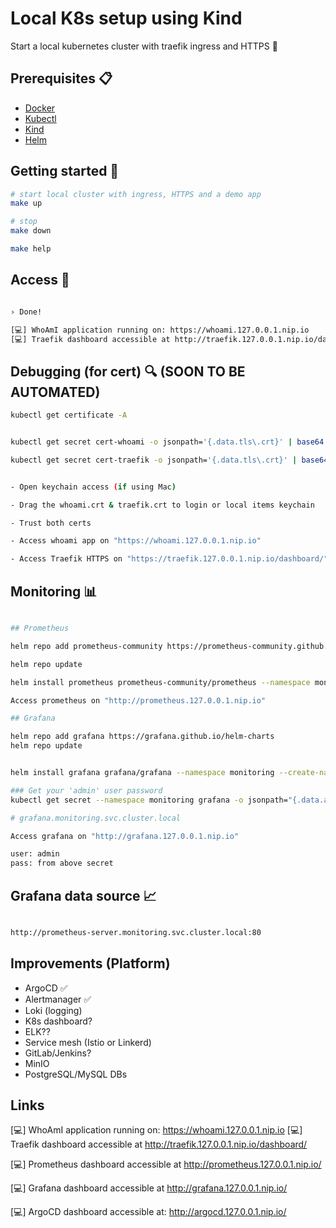 # Local K8s setup using Kind

Start a local kubernetes cluster with traefik ingress and HTTPS 🚀

## Prerequisites 📋

- [Docker](https://docs.docker.com/install/)
- [Kubectl](https://kubernetes.io/docs/tasks/tools/install-kubectl/)
- [Kind](https://kind.sigs.k8s.io/docs/user/quick-start/#installation)
- [Helm](https://helm.sh/docs/intro/install/)

## Getting started 🚀

```bash
# start local cluster with ingress, HTTPS and a demo app
make up

# stop
make down

make help
```

## Access 🔑

```bash

› Done!

[💻] WhoAmI application running on: https://whoami.127.0.0.1.nip.io
[💻] Traefik dashboard accessible at http://traefik.127.0.0.1.nip.io/dashboard/ 
```

## Debugging (for cert) 🔍 (SOON TO BE AUTOMATED)

```bash
kubectl get certificate -A


kubectl get secret cert-whoami -o jsonpath='{.data.tls\.crt}' | base64 --decode > whoami.crt ## This cert verifies all the domains atm. 

kubectl get secret cert-traefik -o jsonpath='{.data.tls\.crt}' | base64 --decode > traefik.crt


- Open keychain access (if using Mac)

- Drag the whoami.crt & traefik.crt to login or local items keychain

- Trust both certs

- Access whoami app on "https://whoami.127.0.0.1.nip.io" 

- Access Traefik HTTPS on "https://traefik.127.0.0.1.nip.io/dashboard/"
```

## Monitoring 📊

```bash

## Prometheus

helm repo add prometheus-community https://prometheus-community.github.io/helm-charts

helm repo update

helm install prometheus prometheus-community/prometheus --namespace monitoring --create-namespace

Access prometheus on "http://prometheus.127.0.0.1.nip.io"

## Grafana

helm repo add grafana https://grafana.github.io/helm-charts
helm repo update


helm install grafana grafana/grafana --namespace monitoring --create-namespace

### Get your 'admin' user password 
kubectl get secret --namespace monitoring grafana -o jsonpath="{.data.admin-password}" | base64 --decode ; echo

# grafana.monitoring.svc.cluster.local

Access grafana on "http://grafana.127.0.0.1.nip.io"

user: admin
pass: from above secret
```

## Grafana data source 📈

```bash

http://prometheus-server.monitoring.svc.cluster.local:80

```

## Improvements (Platform)

- ArgoCD ✅
- Alertmanager ✅
- Loki (logging)
- K8s dashboard?
- ELK??
- Service mesh (Istio or Linkerd)
- GitLab/Jenkins?
- MinIO
- PostgreSQL/MySQL DBs

## Links

[💻] WhoAmI application running on: https://whoami.127.0.0.1.nip.io
[💻] Traefik dashboard accessible at http://traefik.127.0.0.1.nip.io/dashboard/ 

[💻] Prometheus dashboard accessible at http://prometheus.127.0.0.1.nip.io/ 

[💻] Grafana dashboard accessible at http://grafana.127.0.0.1.nip.io/ 

[💻] ArgoCD dashboard accessible at: http://argocd.127.0.0.1.nip.io/